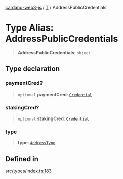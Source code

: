[cardano-web3-js](../../../index.md) / [T](../index.md) / AddressPublicCredentials

# Type Alias: AddressPublicCredentials

> **AddressPublicCredentials**: `object`

## Type declaration

### paymentCred?

> `optional` **paymentCred**: [`Credential`](Credential.md)

### stakingCred?

> `optional` **stakingCred**: [`Credential`](Credential.md)

### type

> **type**: [`AddressType`](AddressType.md)

## Defined in

[src/types/index.ts:183](https://github.com/xray-network/cardano-web3-js/blob/c2cd49478a527b9b57b4028f4ad7add1c4bff5b8/src/types/index.ts#L183)
